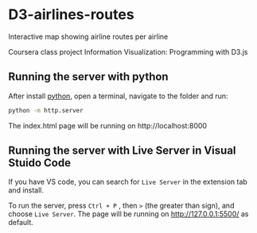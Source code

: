 # D3-airlines-routes
Interactive map showing airline routes per airline

Coursera class project
Information Visualization: Programming with D3.js

## Running the server with python
After install [python](https://www.python.org/), open a terminal, navigate to the folder and run:
```bash
python -m http.server
```
The index.html page will be running on http://localhost:8000

## Running the server with Live Server in Visual Stuido Code
If you have VS code, you can search for `Live Server` in the extension tab and install.

To run the server, press `Ctrl + P` , then `>` (the greater than sign), and choose `Live Server`. The page will be running on http://127.0.0.1:5500/ as default.
